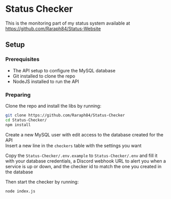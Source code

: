 # Status Checker

This is the monitoring part of my status system available at https://github.com/Raraph84/Status-Website

## Setup

### Prerequisites

- The API setup to configure the MySQL database
- Git installed to clone the repo
- NodeJS installed to run the API

### Preparing

Clone the repo and install the libs by running:

```bash
git clone https://github.com/Raraph84/Status-Checker
cd Status-Checker/
npm install
```

Create a new MySQL user with edit access to the database created for the API  
Insert a new line in the `checkers` table with the settings you want

Copy the `Status-Checker/.env.example` to `Status-Checker/.env` and fill it with your database credentials, a Discord webhook URL to alert you when a service is up or down, and the checker id to match the one you created in the database

Then start the checker by running:

```bash
node index.js
```
